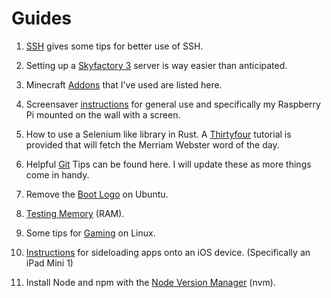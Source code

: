 # Guides

1. [SSH](./ssh.md) gives some tips for better use of SSH.

2. Setting up a [Skyfactory 3](./skyfactory3.md) server is way easier than anticipated.

3. Minecraft [Addons](./minecraft_addons.md) that I've used are listed here.

4. Screensaver [instructions](./screensaver.md) for general use and specifically my Raspberry Pi mounted on the wall with a screen.

5. How to use a Selenium like library in Rust. A [Thirtyfour](./thirtyfour.md) tutorial is provided that will fetch the Merriam Webster word of the day.

6. Helpful [Git](./git.md) Tips can be found here. I will update these as more things come in handy.

7. Remove the [Boot Logo](./rm_boot_logo.md) on Ubuntu.

8. [Testing Memory](./memtester.md) (RAM).

9. Some tips for [Gaming](./gaming_on_linux.md) on Linux.

10. [Instructions](./ios_sideloading.md) for sideloading apps onto an iOS device. (Specifically an iPad Mini 1)

11. Install Node and npm with the [Node Version Manager](./install_node_ubuntu.md) (nvm).